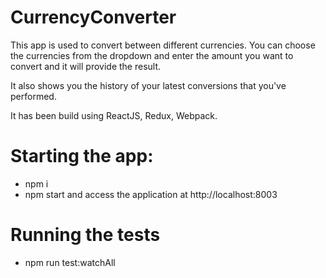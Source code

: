 # CurrencyConverter

This app is used to convert between different currencies. You can choose the currencies from the dropdown and enter the amount you want to convert and it will provide the result.

It also shows you the history of your latest conversions that you've performed.

It has been build using ReactJS, Redux, Webpack.

# Starting the app:

- npm i
- npm start and access the application at http://localhost:8003

# Running the tests
- npm run test:watchAll
